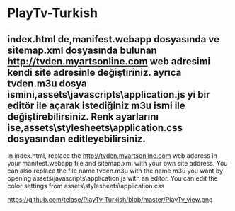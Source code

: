 # PlayTv-Turkish
index.html de,manifest.webapp dosyasında ve sitemap.xml dosyasında bulunan 
http://tvden.myartsonline.com web adresimi kendi site adresinle değiştiriniz.
ayrıca tvden.m3u dosya ismini,assets\javascripts\application.js yi bir editör ile açarak istediğiniz m3u ismi ile değiştirebilirsiniz.
Renk ayarlarını ise,assets\stylesheets\application.css dosyasından editleyebilirsiniz.
-----------------------------------------------------------------------------------------------------
In index.html, replace the http://tvden.myartsonline.com web address in your manifest.webapp file and sitemap.xml with your own site address. You can also replace the file name tvden.m3u with the name m3u you want by opening assets\javascripts\application.js with an editor. You can edit the color settings from assets\stylesheets\application.css

https://github.com/telase/PlayTv-Turkish/blob/master/PlayTv_view.png
